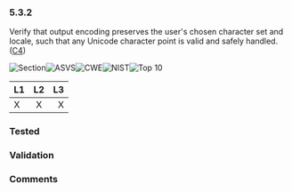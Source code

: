 ### 5.3.2 
Verify that output encoding preserves the user's chosen character set and locale, such that any Unicode character point is valid and safely handled. ([C4](https://www.owasp.org/index.php/OWASP_Proactive_Controls#tab=Formal_Numbering))

![Section](https://img.shields.io/badge/V5-green.svg)![ASVS](https://img.shields.io/badge/ASVS-5.3.2-blue.svg)![CWE](https://img.shields.io/badge/CWE--red.svg)![NIST](https://img.shields.io/badge/NIST--important.svg)![Top 10](https://img.shields.io/badge/--lightgray.svg)

| L1| L2| L3|
| --|:--:|-:|
| X | X | X |

### Tested

### Validation

### Comments

        
